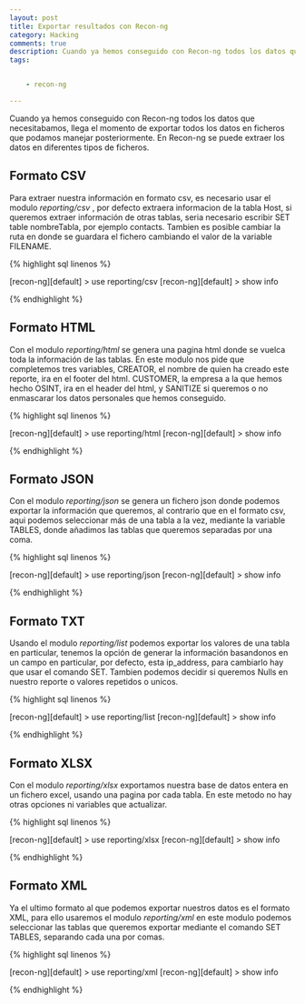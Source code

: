 ```yaml
---
layout: post
title: Exportar resultados con Recon-ng
category: Hacking
comments: true
description: Cuando ya hemos conseguido con Recon-ng todos los datos que necesitabamos, llega el momento de exportar todos los datos en ficheros que podamos manejar posteriormente. En Recon-ng se puede extraer los datos en diferentes tipos de ficheros. 
tags:   


    - recon-ng

---
```


Cuando ya hemos conseguido con Recon-ng todos los datos que necesitabamos, llega el momento de exportar todos los datos en ficheros que podamos manejar posteriormente. En Recon-ng se puede extraer los datos en diferentes tipos de ficheros. 

## Formato CSV

Para extraer nuestra información en formato csv, es necesario usar el modulo _reporting/csv_ , por defecto extraera informacion de la tabla Host, si queremos extraer información de otras tablas, seria necesario escribir SET table nombreTabla, por ejemplo contacts.
Tambien es posible cambiar la ruta en donde se guardara el fichero cambiando el valor de la variable FILENAME.

{% highlight sql linenos %}

[recon-ng][default] > use reporting/csv
[recon-ng][default] > show info

{% endhighlight %}

## Formato HTML

Con el modulo _reporting/html_ se genera una pagina html donde se vuelca toda la información de las tablas. En este modulo nos pide que completemos tres variables,
CREATOR, el nombre de quien ha creado este reporte, ira en el footer del html. CUSTOMER, la empresa a la que hemos hecho OSINT, ira en el header del html, y SANITIZE si queremos o no enmascarar los datos personales que hemos conseguido.

{% highlight sql linenos %}

[recon-ng][default] > use reporting/html
[recon-ng][default] > show info

{% endhighlight %}

## Formato JSON

Con el modulo _reporting/json_ se genera un fichero json donde podemos exportar la información que queremos, al contrario que en el formato csv, aqui podemos seleccionar más de una tabla a la vez, mediante la variable TABLES, donde añadimos las tablas que queremos separadas por una coma.

{% highlight sql linenos %}

[recon-ng][default] > use reporting/json
[recon-ng][default] > show info

{% endhighlight %}

## Formato TXT

Usando el modulo _reporting/list_ podemos exportar los valores de una tabla en particular, tenemos la opción de generar la información basandonos en un campo en particular, por defecto, esta ip_address, para cambiarlo hay que usar el comando SET. Tambien podemos decidir si queremos Nulls en nuestro reporte o valores repetidos o unicos. 

{% highlight sql linenos %}

[recon-ng][default] > use reporting/list
[recon-ng][default] > show info

{% endhighlight %}

## Formato XLSX

Con el modulo _reporting/xlsx_ exportamos nuestra base de datos entera en un fichero excel, usando una pagina por cada tabla. En este metodo no hay otras opciones ni variables que actualizar. 

{% highlight sql linenos %}

[recon-ng][default] > use reporting/xlsx
[recon-ng][default] > show info

{% endhighlight %}

## Formato XML

Ya el ultimo formato al que podemos exportar nuestros datos es el formato XML, para ello usaremos el modulo _reporting/xml_ en este modulo podemos seleccionar las tablas que queremos exportar mediante el comando SET TABLES, separando cada una por comas.

{% highlight sql linenos %}

[recon-ng][default] > use reporting/xml
[recon-ng][default] > show info

{% endhighlight %}

